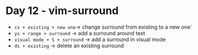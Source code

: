 <!--
 * @Author: Ada J
 * @Date: 2022-06-21 10:30:27
 * @LastEditTime: 2022-06-21 11:30:18
 * @Description: 
-->
# Day 12 - vim-surround

* `cs + existing + new one`-> change surround from existing to a new one`
* `ys + range + surround` -> add a surround around text
* `visual mode + S + surround` -> add a surround in visual mode
* `ds + existing` -> delete an existing surround

